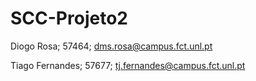 # SCC-Projeto2

Diogo Rosa; 57464; dms.rosa@campus.fct.unl.pt

Tiago Fernandes; 57677; tj.fernandes@campus.fct.unl.pt
